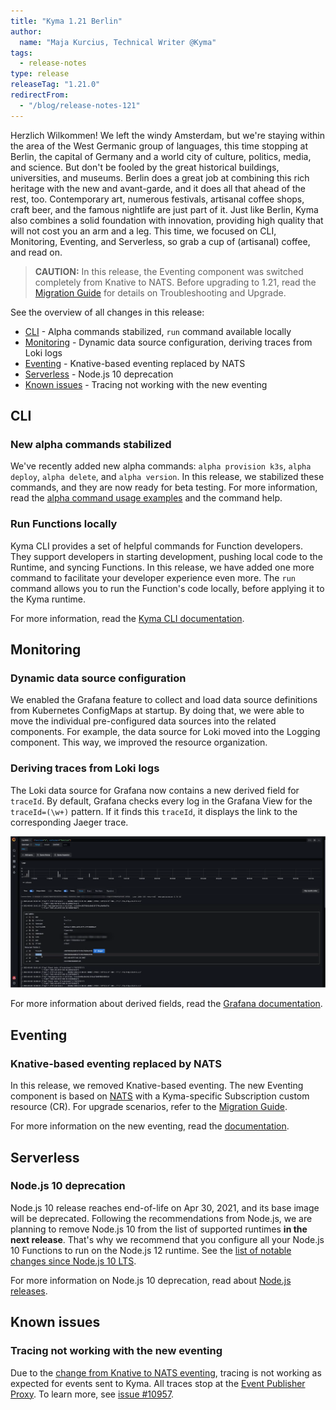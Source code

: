 ```yaml
---
title: "Kyma 1.21 Berlin"
author:
  name: "Maja Kurcius, Technical Writer @Kyma"
tags:
  - release-notes
type: release
releaseTag: "1.21.0"
redirectFrom:
  - "/blog/release-notes-121"
---
```


Herzlich Wilkommen! 
We left the windy Amsterdam, but we're staying within the area of the West Germanic group of languages, this time stopping at Berlin, the capital of Germany and a world city of culture, politics, media, and science. 
But don't be fooled by the great historical buildings, universities, and museums. 
Berlin does a great job at combining this rich heritage with the new and avant-garde, and it does all that ahead of the rest, too. 
Contemporary art, numerous festivals, artisanal coffee shops, craft beer, and the famous nightlife are just part of it. 
Just like Berlin, Kyma also combines a solid foundation with innovation, providing high quality that will not cost you an arm and a leg. 
This time, we focused on CLI, Monitoring, Eventing, and Serverless, so grab a cup of (artisanal) coffee, and read on.

<!-- overview -->

> **CAUTION:** In this release, the Eventing component was switched completely from Knative to NATS. Before upgrading to 1.21, read the [Migration Guide](https://github.com/kyma-project/kyma/blob/release-1.21/docs/migration-guides/1.20-1.21.md) for details on Troubleshooting and Upgrade.

See the overview of all changes in this release:

- [CLI](#cli) - Alpha commands stabilized, `run` command available locally
- [Monitoring](#monitoring) - Dynamic data source configuration, deriving traces from Loki logs
- [Eventing](#eventing) - Knative-based eventing replaced by NATS 
- [Serverless](#serverless) - Node.js 10 deprecation
- [Known issues](#known-issues) - Tracing not working with the new eventing

## CLI

### New alpha commands stabilized 

We've recently added new alpha commands: `alpha provision k3s`, `alpha deploy`, `alpha delete`, and  `alpha version`.
In this release, we stabilized these commands, and they are now ready for beta testing.
For more information, read the [alpha command usage examples](https://kyma-project.io/docs/1.21/cli/overview#details-kyma-cli-alpha-command-usage-examples) and the command help. 
 
### Run Functions locally 

Kyma CLI provides a set of helpful commands for Function developers.
They support developers in starting development, pushing local code to the Runtime, and syncing Functions.
In this release, we have added one more command to facilitate your developer experience even more.
The `run` command allows you to run the Function's code locally, before applying it to the Kyma runtime.

For more information, read the [Kyma CLI documentation](https://kyma-project.io/docs/1.21/cli/commands/#kyma-run-function-kyma-run-function). 

## Monitoring

### Dynamic data source configuration 

We enabled the Grafana feature to collect and load data source definitions from Kubernetes ConfigMaps at startup. 
By doing that, we were able to move the individual pre-configured data sources into the related components. For example, the data source for Loki moved into the Logging component. This way, we improved the resource organization. 

### Deriving traces from Loki logs 

The Loki data source for Grafana now contains a new derived field for `traceId`. 
By default, Grafana checks every log in the Grafana View for the `traceId=(\w+)` pattern. 
If it finds this `traceId`, it displays the link to the corresponding Jaeger trace.

![Logs with traceId](./logs-traceId.png)

For more information about derived fields, read the [Grafana documentation](https://grafana.com/docs/grafana/latest/datasources/loki/#derived-fields).

## Eventing

### Knative-based eventing replaced by NATS 

In this release, we removed Knative-based eventing. 
The new Eventing component is based on [NATS](https://github.com/nats-io/nats-server) with a Kyma-specific Subscription custom resource (CR). 
For upgrade scenarios, refer to the [Migration Guide](https://github.com/kyma-project/kyma/blob/release-1.21/docs/migration-guides/1.20-1.21.md).

For more information on the new eventing, read the [documentation](https://kyma-project.io/docs/1.21/components/eventing).

## Serverless 

### Node.js 10 deprecation

Node.js 10 release reaches end-of-life on Apr 30, 2021, and its base image will be deprecated.
Following the recommendations from Node.js, we are planning to remove Node.js 10 from the list of supported runtimes **in the next release**. 
 That's why we recommend that you configure all your Node.js 10 Functions to run on the Node.js 12 runtime. 
See the [list of notable changes since Node.js 10 LTS](https://nodejs.org/tr/blog/uncategorized/10-lts-to-12-lts/).

For more information on Node.js 10 deprecation, read about [Node.js releases](https://nodejs.org/en/about/releases/).

## Known issues

### Tracing not working with the new eventing

Due to the [change from Knative to NATS eventing](#knative-based-eventing-replaced-by-nats), tracing is not working as expected for events sent to Kyma. 
All traces stop at the [Event Publisher Proxy](https://github.com/kyma-project/kyma/tree/release-1.21/resources/eventing/charts/event-publisher-proxy).
To learn more, see [issue #10957](https://github.com/kyma-project/kyma/issues/10957). 